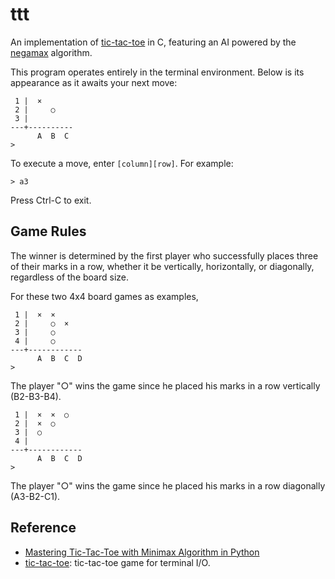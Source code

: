 # ttt

An implementation of [tic-tac-toe](https://en.wikipedia.org/wiki/Tic-tac-toe) in C,
featuring an AI powered by the [negamax](https://en.wikipedia.org/wiki/Negamax) algorithm.

This program operates entirely in the terminal environment.
Below is its appearance as it awaits your next move:
```
 1 |  ×
 2 |     ○
 3 |
---+----------
      A  B  C
>
```

To execute a move, enter `[column][row]`. For example:
```
> a3
```

Press Ctrl-C to exit.

## Game Rules
The winner is determined by the first player who successfully places three of their marks in a row, whether it be vertically, horizontally, or diagonally, regardless of the board size.

For these two 4x4 board games as examples,

```
 1 |  ×  ×
 2 |     ○  ×
 3 |     ○
 4 |     ○
---+------------
      A  B  C  D
>
```

The player "○" wins the game since he placed his marks in a row vertically (B2-B3-B4).

```
 1 |  ×  ×  ○
 2 |  ×  ○  
 3 |  ○  
 4 |     
---+------------
      A  B  C  D
>
```

The player "○" wins the game since he placed his marks in a row diagonally (A3-B2-C1).

## Reference
* [Mastering Tic-Tac-Toe with Minimax Algorithm in Python](https://levelup.gitconnected.com/3394d65fa88f)
* [tic-tac-toe](https://github.com/jserv/tic-tac-toe): tic-tac-toe game for terminal I/O.
